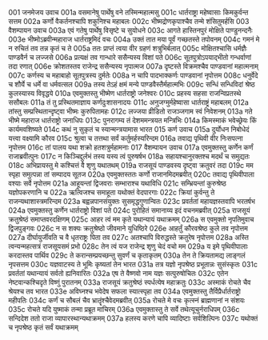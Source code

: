 001	जनमेजय उवाच
001a	वसमानेषु पार्थेषु वने तस्मिन्महात्मसु
001c	धार्तराष्ट्रा महेष्वासाः किमकुर्वन्त सत्तम
002a	कर्णो वैकर्तनश्चापि शकुनिश्च महाबलः
002c	भीष्मद्रोणकृपाश्चैव तन्मे शंसितुमर्हसि
003	वैशम्पायन उवाच
003a	एवं गतेषु पार्थेषु विसृष्टे च सुयोधने
003c	आगते हास्तिनपुरं मोक्षिते पाण्डुनन्दनैः
003e	भीष्मोऽब्रवीन्महाराज धार्तराष्ट्रमिदं वचः
004a	उक्तं तात मया पूर्वं गच्छतस्ते तपोवनम्
004c	गमनं मे न रुचितं तव तन्न कृतं च ते
005a	ततः प्राप्तं त्वया वीर ग्रहणं शत्रुभिर्बलात्
005c	मोक्षितश्चासि धर्मज्ञैः पाण्डवैर्न च लज्जसे
006a	प्रत्यक्षं तव गान्धारे ससैन्यस्य विशां पते
006c	सूतपुत्रोऽपयाद्भीतो गन्धर्वाणां तदा रणात्
006e	क्रोशतस्तव राजेन्द्र ससैन्यस्य नृपात्मज
007a	दृष्टस्ते विक्रमश्चैव पाण्डवानां महात्मनाम्
007c	कर्णस्य च महाबाहो सूतपुत्रस्य दुर्मतेः
008a	न चापि पादभाक्कर्णः पाण्डवानां नृपोत्तम
008c	धनुर्वेदे च शौर्ये च धर्मे वा धर्मवत्सल
009a	तस्य तेऽहं क्षमं मन्ये पाण्डवैस्तैर्महात्मभिः
009c	सन्धिं सन्धिविदां श्रेष्ठ कुलस्यास्य विवृद्धये
010a	एवमुक्तस्तु भीष्मेण धार्तराष्ट्रो जनेश्वरः
010c	प्रहस्य सहसा राजन्विप्रतस्थे ससौबलः
011a	तं तु प्रस्थितमाज्ञाय कर्णदुःशासनादयः
011c	अनुजग्मुर्महेष्वासा धार्तराष्ट्रं महाबलम्
012a	तांस्तु सम्प्रस्थितान्दृष्ट्वा भीष्मः कुरुपितामहः
012c	लज्जया व्रीडितो राजञ्जगाम स्वं निवेशनम्
013a	गते भीष्मे महाराज धार्तराष्ट्रो जनाधिपः
013c	पुनरागम्य तं देशममन्त्रयत मन्त्रिभिः
014a	किमस्माकं भवेच्छ्रेयः किं कार्यमवशिष्यते
014c	कथं नु सुकृतं च स्यान्मन्त्रयामास भारत
015	कर्ण उवाच
015a	दुर्योधन निबोधेदं यत्त्वा वक्ष्यामि कौरव
015c	श्रुत्वा च तत्तथा सर्वं कर्तुमर्हस्यरिन्दम
016a	तवाद्य पृथिवी वीर निःसपत्ना नृपोत्तम
016c	तां पालय यथा शक्रो हतशत्रुर्महामनाः
017	वैशम्पायन उवाच
017a	एवमुक्तस्तु कर्णेन कर्णं राजाब्रवीत्पुनः
017c	न किञ्चिद्दुर्लभं तस्य यस्य त्वं पुरुषर्षभ
018a	सहायश्चानुरक्तश्च मदर्थं च समुद्यतः
018c	अभिप्रायस्तु मे कश्चित्तं वै शृणु यथातथम्
019a	राजसूयं पाण्डवस्य दृष्ट्वा क्रतुवरं तदा
019c	मम स्पृहा समुत्पन्ना तां सम्पादय सूतज
020a	एवमुक्तस्ततः कर्णो राजानमिदमब्रवीत्
020c	तवाद्य पृथिवीपाला वश्याः सर्वे नृपोत्तम
021a	आहूयन्तां द्विजवराः सम्भाराश्च यथाविधि
021c	सम्भ्रियन्तां कुरुश्रेष्ठ यज्ञोपकरणानि च
022a	ऋत्विजश्च समाहूता यथोक्तं वेदपारगाः
022c	क्रियां कुर्वन्तु ते राजन्यथाशास्त्रमरिन्दम
023a	बह्वन्नपानसंयुक्तः सुसमृद्धगुणान्वितः
023c	प्रवर्ततां महायज्ञस्तवापि भरतर्षभ
024a	एवमुक्तस्तु कर्णेन धार्तराष्ट्रो विशां पते
024c	पुरोहितं समानाय्य इदं वचनमब्रवीत्
025a	राजसूयं क्रतुश्रेष्ठं समाप्तवरदक्षिणम्
025c	आहर त्वं मम कृते यथान्यायं यथाक्रमम्
026a	स एवमुक्तो नृपतिमुवाच द्विजपुङ्गवः
026c	न स शक्यः क्रतुश्रेष्ठो जीवमाने युधिष्ठिरे
026e	आहर्तुं कौरवश्रेष्ठ कुले तव नृपोत्तम
027a	दीर्घायुर्जीवति च वै धृतराष्ट्रः पिता तव
027c	अतश्चापि विरुद्धस्ते क्रतुरेष नृपोत्तम
028a	अस्ति त्वन्यन्महत्सत्रं राजसूयसमं प्रभो
028c	तेन त्वं यज राजेन्द्र शृणु चेदं वचो मम
029a	य इमे पृथिवीपालाः करदास्तव पार्थिव
029c	ते करान्सम्प्रयच्छन्तु सुवर्णं च कृताकृतम्
030a	तेन ते क्रियतामद्य लाङ्गलं नृपसत्तम
030c	यज्ञवाटस्य ते भूमिः कृष्यतां तेन भारत
031a	तत्र यज्ञो नृपश्रेष्ठ प्रभूतान्नः सुसंस्कृतः
031c	प्रवर्ततां यथान्यायं सर्वतो ह्यनिवारितः
032a	एष ते वैष्णवो नाम यज्ञः सत्पुरुषोचितः
032c	एतेन नेष्टवान्कश्चिदृते विष्णुं पुरातनम्
033a	राजसूयं क्रतुश्रेष्ठं स्पर्धत्येष महाक्रतुः
033c	अस्माकं रोचते चैव श्रेयश्च तव भारत
033e	अविघ्नश्च भवेदेष सफला स्यात्स्पृहा तव
034a	एवमुक्तस्तु तैर्विप्रैर्धार्तराष्ट्रो महीपतिः
034c	कर्णं च सौबलं चैव भ्रातॄंश्चैवेदमब्रवीत्
035a	रोचते मे वचः कृत्स्नं ब्राह्मणानां न संशयः
035c	रोचते यदि युष्माकं तन्मा प्रब्रूत माचिरम्
036a	एवमुक्तास्तु ते सर्वे तथेत्यूचुर्नराधिपम्
036c	सन्दिदेश ततो राजा व्यापारस्थान्यथाक्रमम्
037a	हलस्य करणे चापि व्यादिष्टाः सर्वशिल्पिनः
037c	यथोक्तं च नृपश्रेष्ठ कृतं सर्वं यथाक्रमम्
